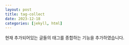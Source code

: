 ```yaml
---
layout: post
title: tag-collect
date: 2023-12-18
categories: [jekyll, html]
---
```


현재 추가되어있는 글들의 태그를 종합하는 기능을 추가하였습니다.
